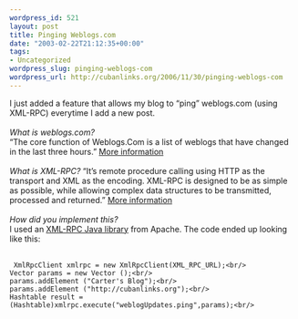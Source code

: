 ```yaml
--- 
wordpress_id: 521
layout: post
title: Pinging Weblogs.com
date: "2003-02-22T21:12:35+00:00"
tags: 
- Uncategorized
wordpress_slug: pinging-weblogs-com
wordpress_url: http://cubanlinks.org/2006/11/30/pinging-weblogs-com
---
```

<p>I just added a feature that allows my blog to &#8220;ping&#8221; weblogs.com (using <span class="caps">XML</span>-RPC) everytime I add a new post.
<br/><br/>
<i>What is weblogs.com?</i><br/>
&#8220;The core function of Weblogs.Com is a list of weblogs that have changed in the last three hours.&#8221; <a href="http://newhome.weblogs.com/faq#whatIsWeblogscom">More information</a>
<br/><br/>
<i>What is <span class="caps">XML</span>-RPC?</i>
&#8220;It&#8217;s remote procedure calling using <span class="caps">HTTP</span> as the transport and <span class="caps">XML</span> as the encoding. <span class="caps">XML</span>-RPC is designed to be as simple as possible, while allowing complex data structures to be transmitted, processed and returned.&#8221; <a href="http://www.xmlrpc.com/#whatIsXmlrpc">More information</a>
<br/><br/>
<i>How did you implement this?</i><br/>
I used an <a href="http://ws.apache.org/xmlrpc/"><span class="caps">XML</span>-RPC Java library</a> from Apache.  The code ended up looking like this:<br/><br/>
<code>
 XmlRpcClient xmlrpc = new XmlRpcClient(XML_RPC_URL);&lt;br/&gt;
Vector params = new Vector ();&lt;br/&gt;
params.addElement ("Carter's Blog");&lt;br/&gt;
params.addElement ("http://cubanlinks.org");&lt;br/&gt;
Hashtable result = (Hashtable)xmlrpc.execute("weblogUpdates.ping",params);&lt;br/&gt;
</code></p>
